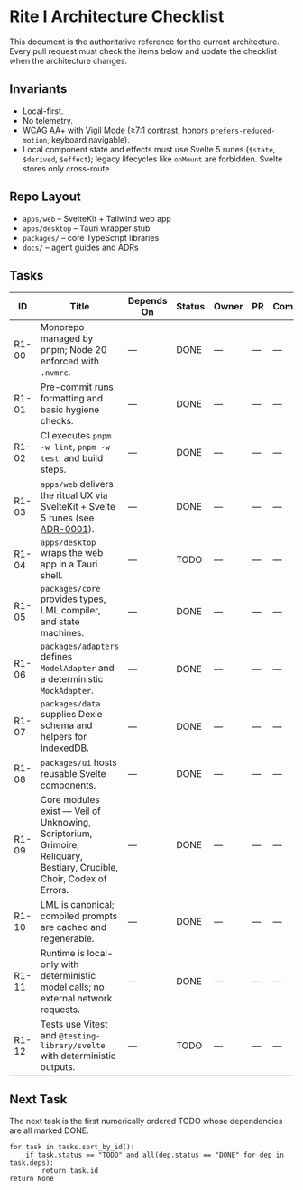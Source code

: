 # Rite I Architecture Checklist

This document is the authoritative reference for the current architecture. Every pull request must check the items below and update the checklist when the architecture changes.

## Invariants

- Local-first.
- No telemetry.
- WCAG AA+ with Vigil Mode (≥7:1 contrast, honors `prefers-reduced-motion`, keyboard navigable).
- Local component state and effects must use Svelte 5 runes (`$state`, `$derived`, `$effect`); legacy lifecycles like `onMount` are forbidden. Svelte stores only cross-route.

## Repo Layout

- `apps/web` – SvelteKit + Tailwind web app
- `apps/desktop` – Tauri wrapper stub
- `packages/` – core TypeScript libraries
- `docs/` – agent guides and ADRs

## Tasks

<!-- prettier-ignore -->
| ID                                              | Title                                                                                                                 | Depends On | Status | Owner | PR  | Commit |
| ----------------------------------------------- | --------------------------------------------------------------------------------------------------------------------- | ---------- | ------ | ----- | --- | ------ |
| <!-- TASK:{ "id":"R1-00", "deps":[] } --> R1-00 | Monorepo managed by pnpm; Node 20 enforced with `.nvmrc`.                                                             | —          | DONE   | —     | —   | —      |
| <!-- TASK:{ "id":"R1-01", "deps":[] } --> R1-01 | Pre-commit runs formatting and basic hygiene checks.                                                                  | —          | DONE   | —     | —   | —      |
| <!-- TASK:{ "id":"R1-02", "deps":[] } --> R1-02 | CI executes `pnpm -w lint`, `pnpm -w test`, and build steps.                                                          | —          | DONE   | —     | —   | —      |
| <!-- TASK:{ "id":"R1-03", "deps":[] } --> R1-03 | `apps/web` delivers the ritual UX via SvelteKit + Svelte 5 runes (see [ADR-0001](decisions/0001-svelte5-runes.md)).   | —          | DONE   | —     | —   | —      |
| <!-- TASK:{ "id":"R1-04", "deps":[] } --> R1-04 | `apps/desktop` wraps the web app in a Tauri shell.                                                                    | —          | TODO   | —     | —   | —      |
| <!-- TASK:{ "id":"R1-05", "deps":[] } --> R1-05 | `packages/core` provides types, LML compiler, and state machines.                                                     | —          | DONE   | —     | —   | —      |
| <!-- TASK:{ "id":"R1-06", "deps":[] } --> R1-06 | `packages/adapters` defines `ModelAdapter` and a deterministic `MockAdapter`.                                         | —          | DONE   | —     | —   | —      |
| <!-- TASK:{ "id":"R1-07", "deps":[] } --> R1-07 | `packages/data` supplies Dexie schema and helpers for IndexedDB.                                                      | —          | DONE   | —     | —   | —      |
| <!-- TASK:{ "id":"R1-08", "deps":[] } --> R1-08 | `packages/ui` hosts reusable Svelte components.                                                                       | —          | DONE   | —     | —   | —      |
| <!-- TASK:{ "id":"R1-09", "deps":[] } --> R1-09 | Core modules exist — Veil of Unknowing, Scriptorium, Grimoire, Reliquary, Bestiary, Crucible, Choir, Codex of Errors. | —          | DONE   | —     | —   | —      |
| <!-- TASK:{ "id":"R1-10", "deps":[] } --> R1-10 | LML is canonical; compiled prompts are cached and regenerable.                                                        | —          | DONE   | —     | —   | —      |
| <!-- TASK:{ "id":"R1-11", "deps":[] } --> R1-11 | Runtime is local-only with deterministic model calls; no external network requests.                                   | —          | DONE   | —     | —   | —      |
| <!-- TASK:{ "id":"R1-12", "deps":[] } --> R1-12 | Tests use Vitest and `@testing-library/svelte` with deterministic outputs.                                            | —          | TODO   | —     | —   | —      |

## Next Task

The next task is the first numerically ordered TODO whose dependencies are all marked DONE.

```pseudo
for task in tasks.sort_by_id():
    if task.status == "TODO" and all(dep.status == "DONE" for dep in task.deps):
        return task.id
return None
```
